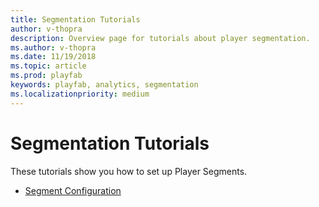 ```yaml
---
title: Segmentation Tutorials
author: v-thopra
description: Overview page for tutorials about player segmentation.
ms.author: v-thopra
ms.date: 11/19/2018
ms.topic: article
ms.prod: playfab
keywords: playfab, analytics, segmentation
ms.localizationpriority: medium
---
```


# Segmentation Tutorials

These tutorials show you how to set up Player Segments.

- [Segment Configuration](segment-configuration.md)